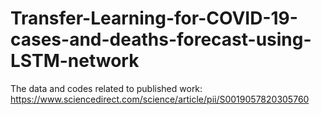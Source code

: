 # Transfer-Learning-for-COVID-19-cases-and-deaths-forecast-using-LSTM-network
The data and codes related to published work:
https://www.sciencedirect.com/science/article/pii/S0019057820305760
